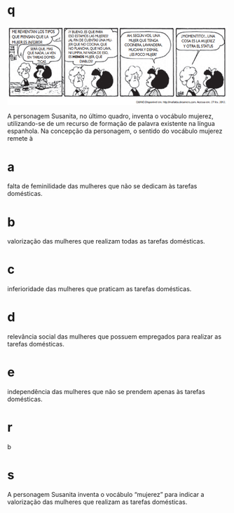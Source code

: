 # q
![](b224cab2-e9bf-ab10-53c0-7683eca99821.png)

A personagem Susanita, no último quadro, inventa o vocábulo mujerez, utilizando-se de um recurso de formação de palavra existente na língua espanhola. Na concepção da personagem, o sentido do vocábulo mujerez remete à

# a
falta de feminilidade das mulheres que não se dedicam às tarefas domésticas.

# b
valorização das mulheres que realizam todas as tarefas domésticas.

# c
inferioridade das mulheres que praticam as tarefas domésticas.

# d
relevância social das mulheres que possuem empregados para realizar as tarefas domésticas.

# e
independência das mulheres que não se prendem apenas às tarefas domésticas.

# r
b

# s
A personagem Susanita inventa o vocábulo “mujerez” para indicar a valorização das mulheres que realizam as tarefas domésticas.
